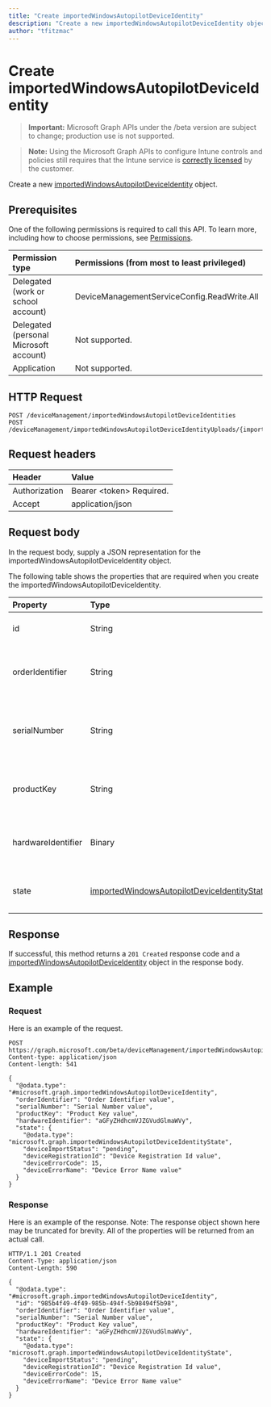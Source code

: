 ```yaml
---
title: "Create importedWindowsAutopilotDeviceIdentity"
description: "Create a new importedWindowsAutopilotDeviceIdentity object."
author: "tfitzmac"
---
```


# Create importedWindowsAutopilotDeviceIdentity

> **Important:** Microsoft Graph APIs under the /beta version are subject to change; production use is not supported.

> **Note:** Using the Microsoft Graph APIs to configure Intune controls and policies still requires that the Intune service is [correctly licensed](https://go.microsoft.com/fwlink/?linkid=839381) by the customer.

Create a new [importedWindowsAutopilotDeviceIdentity](../resources/intune-enrollment-importedwindowsautopilotdeviceidentity.md) object.

## Prerequisites
One of the following permissions is required to call this API. To learn more, including how to choose permissions, see [Permissions](../../../concepts/permissions-reference.md).

|Permission type|Permissions (from most to least privileged)|
|:---|:---|
|Delegated (work or school account)|DeviceManagementServiceConfig.ReadWrite.All|
|Delegated (personal Microsoft account)|Not supported.|
|Application|Not supported.|

## HTTP Request
<!-- {
  "blockType": "ignored"
}
-->
``` http
POST /deviceManagement/importedWindowsAutopilotDeviceIdentities
POST /deviceManagement/importedWindowsAutopilotDeviceIdentityUploads/{importedWindowsAutopilotDeviceIdentityUploadId}/deviceIdentities
```

## Request headers
|Header|Value|
|:---|:---|
|Authorization|Bearer &lt;token&gt; Required.|
|Accept|application/json|

## Request body
In the request body, supply a JSON representation for the importedWindowsAutopilotDeviceIdentity object.

The following table shows the properties that are required when you create the importedWindowsAutopilotDeviceIdentity.

|Property|Type|Description|
|:---|:---|:---|
|id|String|The GUID for the object|
|orderIdentifier|String|Order Id of the Windows autopilot device.|
|serialNumber|String|Serial number of the Windows autopilot device.|
|productKey|String|Product Key of the Windows autopilot device.|
|hardwareIdentifier|Binary|Hardware Blob of the Windows autopilot device.|
|state|[importedWindowsAutopilotDeviceIdentityState](../resources/intune-enrollment-importedwindowsautopilotdeviceidentitystate.md)|Current state of the imported device.|



## Response
If successful, this method returns a `201 Created` response code and a [importedWindowsAutopilotDeviceIdentity](../resources/intune-enrollment-importedwindowsautopilotdeviceidentity.md) object in the response body.

## Example

### Request
Here is an example of the request.
``` http
POST https://graph.microsoft.com/beta/deviceManagement/importedWindowsAutopilotDeviceIdentities
Content-type: application/json
Content-length: 541

{
  "@odata.type": "#microsoft.graph.importedWindowsAutopilotDeviceIdentity",
  "orderIdentifier": "Order Identifier value",
  "serialNumber": "Serial Number value",
  "productKey": "Product Key value",
  "hardwareIdentifier": "aGFyZHdhcmVJZGVudGlmaWVy",
  "state": {
    "@odata.type": "microsoft.graph.importedWindowsAutopilotDeviceIdentityState",
    "deviceImportStatus": "pending",
    "deviceRegistrationId": "Device Registration Id value",
    "deviceErrorCode": 15,
    "deviceErrorName": "Device Error Name value"
  }
}
```

### Response
Here is an example of the response. Note: The response object shown here may be truncated for brevity. All of the properties will be returned from an actual call.
``` http
HTTP/1.1 201 Created
Content-Type: application/json
Content-Length: 590

{
  "@odata.type": "#microsoft.graph.importedWindowsAutopilotDeviceIdentity",
  "id": "985b4f49-4f49-985b-494f-5b98494f5b98",
  "orderIdentifier": "Order Identifier value",
  "serialNumber": "Serial Number value",
  "productKey": "Product Key value",
  "hardwareIdentifier": "aGFyZHdhcmVJZGVudGlmaWVy",
  "state": {
    "@odata.type": "microsoft.graph.importedWindowsAutopilotDeviceIdentityState",
    "deviceImportStatus": "pending",
    "deviceRegistrationId": "Device Registration Id value",
    "deviceErrorCode": 15,
    "deviceErrorName": "Device Error Name value"
  }
}
```



